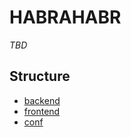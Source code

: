 # HABRAHABR

*TBD*

## Structure

* [backend](./backend/README.md)
* [frontend](./frontend/README.md)
* [conf](./conf/README.md)
